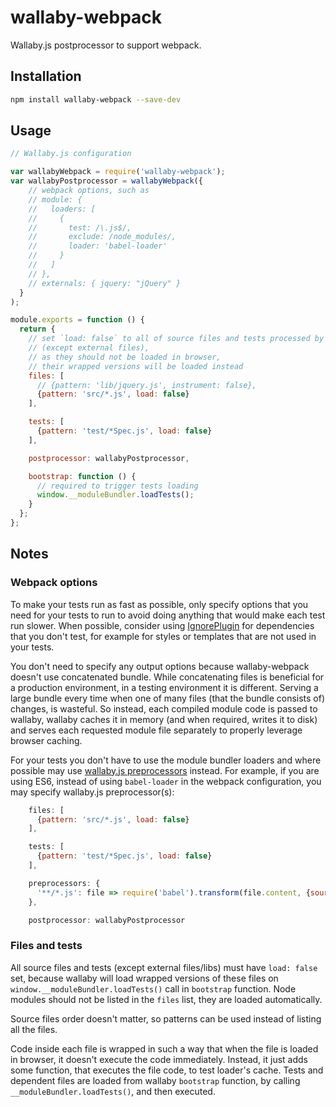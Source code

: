 # wallaby-webpack

Wallaby.js postprocessor to support webpack.

## Installation

``` sh
npm install wallaby-webpack --save-dev
```

## Usage

``` javascript
// Wallaby.js configuration

var wallabyWebpack = require('wallaby-webpack');
var wallabyPostprocessor = wallabyWebpack({
    // webpack options, such as
    // module: {
    //   loaders: [
    //     {
    //       test: /\.js$/,
    //       exclude: /node_modules/,
    //       loader: 'babel-loader'
    //     }
    //   ]
    // },
    // externals: { jquery: "jQuery" }
  }
);

module.exports = function () {
  return {
    // set `load: false` to all of source files and tests processed by webpack
    // (except external files),
    // as they should not be loaded in browser,
    // their wrapped versions will be loaded instead
    files: [
      // {pattern: 'lib/jquery.js', instrument: false},
      {pattern: 'src/*.js', load: false}
    ],

    tests: [
      {pattern: 'test/*Spec.js', load: false}
    ],

    postprocessor: wallabyPostprocessor,

    bootstrap: function () {
      // required to trigger tests loading
      window.__moduleBundler.loadTests();
    }
  };
};
```

## Notes

### Webpack options
To make your tests run as fast as possible, only specify options that you need for your tests to run to avoid doing anything that would make each test run slower. When possible, consider using [IgnorePlugin](http://webpack.github.io/docs/list-of-plugins.html#ignoreplugin) for dependencies that you don't test, for example for styles or templates that are not used in your tests.

You don't need to specify any output options because wallaby-webpack doesn't use concatenated bundle. While concatenating files is beneficial for a production environment, in a testing environment it is different.
 Serving a large bundle every time when one of many files (that the bundle consists of) changes, is wasteful.
 So instead, each compiled module code is passed to wallaby, wallaby caches it in memory (and when required, writes
 it to disk) and serves each requested module file separately to properly leverage browser caching.

For your tests you don't have to use the module bundler loaders and where possible may use [wallaby.js preprocessors](https://github.com/wallabyjs/public#preprocessors-setting) instead. For example, if you are using ES6, instead of using `babel-loader` in the webpack configuration, you may specify wallaby.js preprocessor(s):

``` javascript
    files: [
      {pattern: 'src/*.js', load: false}
    ],

    tests: [
      {pattern: 'test/*Spec.js', load: false}
    ],

    preprocessors: {
      '**/*.js': file => require('babel').transform(file.content, {sourceMap: true})
    },

    postprocessor: wallabyPostprocessor
```
### Files and tests
All source files and tests (except external files/libs) must have `load: false` set, because wallaby will load wrapped versions of these files on `window.__moduleBundler.loadTests()` call in `bootstrap` function. Node modules should not be listed in the `files` list, they are loaded automatically.

Source files order doesn't matter, so patterns can be used instead of listing all the files.

Code inside each file is wrapped in such a way that when the file is loaded in browser, it doesn't execute
 the code immediately. Instead, it just adds some function, that executes the file code, to test loader's cache. Tests and dependent files are loaded from wallaby `bootstrap` function, by calling `__moduleBundler.loadTests()`, and then executed.
